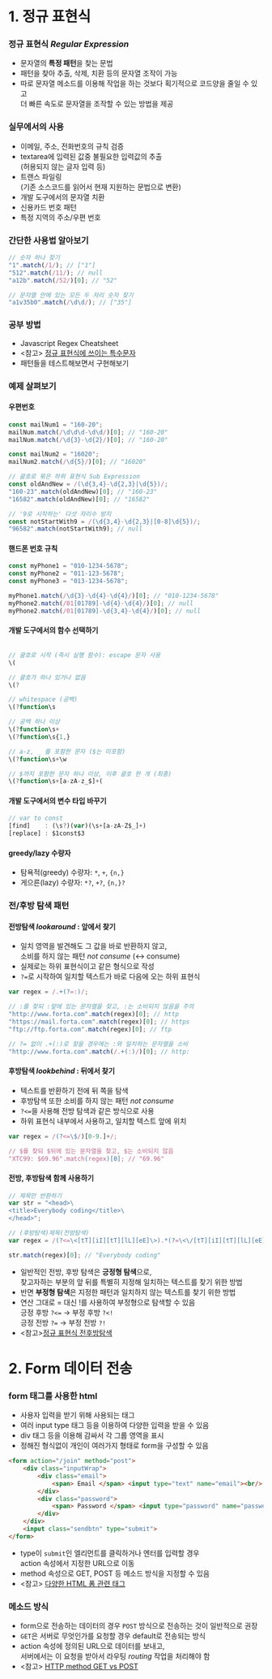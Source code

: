 # 1. 정규 표현식

### 정규 표현식 _Regular Expression_

- 문자열의 **특정 패턴**을 찾는 문법
- 패턴을 찾아 추출, 삭제, 치환 등의 문자열 조작이 가능
- 따로 문자열 메소드를 이용해 작업을 하는 것보다 획기적으로 코드양을 줄일 수 있고\
더 빠른 속도로 문자열을 조작할 수 있는 방법을 제공

### 실무에서의 사용

- 이메일, 주소, 전화번호의 규칙 검증
- textarea에 입력된 값중 불필요한 입력값의 추출\
(허용되지 않는 글자 입력 등)
- 트랜스 파일링\
(기존 소스코드를 읽어서 현재 지원하는 문법으로 변환)
- 개발 도구에서의 문자열 치환
- 신용카드 번호 패턴
- 특정 지역의 주소/우편 번호

### 간단한 사용법 알아보기

```javascript
// 숫자 하나 찾기
"1".match(/1/); // ["1"]
"512".match(/11/); // null
"a12b".match(/52/)[0]; // "52"

// 문자열 안에 있는 모든 두 자리 숫자 찾기
"a1v35b0".match(/\d\d/); // ["35"]
```

### 공부 방법

- Javascript Regex Cheatsheet
- <참고> [정규 표현식에 쓰이는 특수문자](http://www.devholic.net/1000238)
- 패턴들을 테스트해보면서 구현해보기

### 예제 살펴보기

#### 우편번호

```javascript
const mailNum1 = "160-20";
mailNum.match(/\d\d\d-\d\d/)[0]; // "160-20"
mailNum.match(/\d{3}-\d{2}/)[0]; // "160-20"

const mailNum2 = "16020";
mailNum2.match(/\d{5}/)[0]; // "16020"

// 괄호로 묶은 하위 표현식 Sub Expression
const oldAndNew = /(\d{3,4}-\d{2,3}|\d{5})/;
"160-23".match(oldAndNew)[0]; // "160-23"
"16582".match(oldAndNew)[0]; // "16582"

// '9로 시작하는' 다섯 자리수 방지
const notStartWith9 = /(\d{3,4}-\d{2,3}|[0-8]\d{5})/;
"96582".match(notStartWith9); // null
```

#### 핸드폰 번호 규칙

```javascript
const myPhone1 = "010-1234-5678";
const myPhone2 = "011-123-5678";
const myPhone3 = "013-1234-5678";

myPhone1.match(/\d{3}-\d{4}-\d{4}/)[0]; // "010-1234-5678"
myPhone2.match(/01[01789]-\d{4}-\d{4}/)[0]; // null
myPhone2.match(/01[01789]-\d{3,4}-\d{4}/)[0]; // null
```

#### 개발 도구에서의 함수 선택하기

```javascript

// 괄호로 시작 (즉시 실행 함수): escape 문자 사용
\(

// 괄호가 하나 있거나 없음
\(?

// whitespace (공백)
\(?function\s

// 공백 하나 이상
\(?function\s+
\(?function\s{1,}

// a-z, _ 를 포함한 문자 ($는 미포함)
\(?function\s+\w

// $까지 포함한 문자 하나 이상, 이후 괄호 한 개 (최종)
\(?function\s+[a-zA-z_$]+(
```

#### 개발 도구에서의 변수 타입 바꾸기

```javascript
// var to const
[find]    : (\s?)(var)(\s+[a-zA-Z$_]+)
[replace] : $1const$3
```

#### greedy/lazy 수량자

- 탐욕적(greedy) 수량자: `*`, `+`, `{n,}`
- 게으른(lazy) 수량자: `*?`, `+?`, `{n,}?`

### 전/후방 탐색 패턴

#### 전방탐색 _lookaround_ : 앞에서 찾기

- 일치 영역을 발견해도 그 값을 바로 반환하지 않고,\
소비를 하지 않는 패턴 _not consume_ (↔ consume)
- 실제로는 하위 표현식이고 같은 형식으로 작성
- `?=`로 시작하여 일치할 텍스트가 바로 다음에 오는 하위 표현식

```javascript
var regex = /.+(?=:)/;

// :를 찾되 :앞에 있는 문자열을 찾고, :는 소비되지 않음을 주의
"http://www.forta.com".match(regex)[0]; // http
"https://mail.forta.com".match(regex)[0]; // https
"ftp://ftp.forta.com".match(regex)[0]; // ftp

// ?= 없이 .+(:)로 찾을 경우에는 :와 일치하는 문자열을 소비
"http://www.forta.com".match(/.+(:)/)[0]; // http:
```

#### 후방탐색 _lookbehind_ : 뒤에서 찾기

- 텍스트를 반환하기 전에 뒤 쪽을 탐색
- 후방탐색 또한 소비를 하지 않는 패턴 _not consume_
- `?<=`을 사용해 전방 탐색과 같은 방식으로 사용
- 하위 표현식 내부에서 사용하고, 일치할 텍스트 앞에 위치

```javascript
var regex = /(?<=\$/)[0-9.]+/;

// $를 찾되 $뒤에 있는 문자열을 찾고, $는 소비되지 않음
"XTC99: $69.96".match(regex)[0]; // "69.96"
```

#### 전방, 후방탐색 함께 사용하기

```javascript
// 제목만 반환하기
var str = "<head>\
<title>Everybody coding</title>\
</head>";

// (후방탐색)제목(전방탐색)
var regex = /(?<=\<[tT][iI][tT][lL][eE]\>).*(?=\<\/[tT][iI][tT][lL][eE]\>)/;

str.match(regex)[0]; // "Everybody coding"
```

- 일반적인 전방, 후방 탐색은 **긍정형 탐색**으로,\
찾고자하는 부분의 앞 뒤를 특별히 지정해 일치하는 텍스트를 찾기 위한 방법
- 반면 **부정형 탐색**은 지정한 패턴과 일치하지 않는 텍스트를 찾기 위한 방법
- 연산 그대로 = 대신 !를 사용하여 부정형으로 탐색할 수 있음\
긍정 후방 `?<=` → 부정 후방 `?<!`\
긍정 전방 `?=` → 부정 전방 `?!`
- <참고>[정규 표현식 전후방탐색](https://blog.hexabrain.net/205)


# 2. Form 데이터 전송

### form 태그를 사용한 html

- 사용자 입력을 받기 위해 사용되는 태그
- 여러 input type 태그 등을 이용하여 다양한 입력을 받을 수 있음
- div 태그 등을 이용해 감싸서 각 그룹 영역을 표시
- 정해진 형식없이 개인이 여러가지 형태로 form을 구성할 수 있음

```html
<form action="/join" method="post">
    <div class="inputWrap">
        <div class="email">
            <span> Email </span> <input type="text" name="email"><br/>
        </div>
        <div class="password">
            <span> Password </span> <input type="password" name="password"><br/>
        </div>
    </div>
    <input class="sendbtn" type="submit">
</form>
```

- type이 `submit`인 엘리먼트를 클릭하거나 엔터를 입력할 경우\
action 속성에서 지정한 URL으로 이동
- method 속성으로 GET, POST 등 메소드 방식을 지정할 수 있음
- <참고> [다양한 HTML 폼 관련 태그](https://www.w3schools.com/html/html_forms.asp)

### 메소드 방식

- form으로 전송하는 데이터의 경우 `POST` 방식으로 전송하는 것이 일반적으로 권장
- `GET`은 서버로 무엇인가를 요청할 경우 default로 전송되는 방식
- action 속성에 정의된 URL으로 데이터를 보내고,\
서버에서는 이 요청을 받아서 라우팅 _routing_ 작업을 처리해야 함
- <참고> [HTTP method GET vs POST](https://www.w3schools.com/tags/ref_httpmethods.asp)

